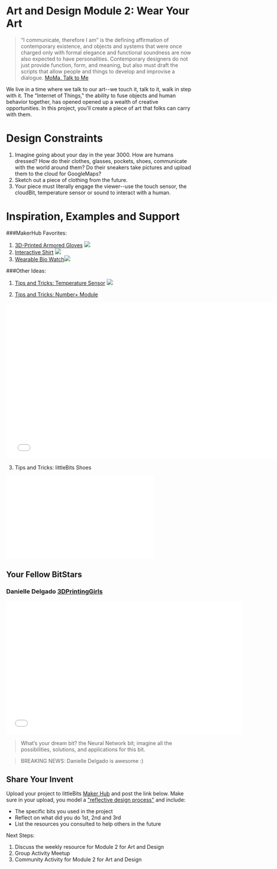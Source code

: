 # Art and Design Module 2: Wear Your Art

>“I communicate, therefore I am” is the defining affirmation of contemporary existence, and objects and systems that were once charged only with formal elegance and functional soundness are now also expected to have personalities. Contemporary designers do not just provide function, form, and meaning, but also must draft the scripts that allow people and things to develop and improvise a dialogue.
[MoMa, Talk to Me](http://www.moma.org/interactives/exhibitions/2011/talktome/)

We live in a time where we talk to our art--we touch it, talk to it, walk in step with it. The "Internet of Things," the ability to fuse objects and human behavior together, has opened opened up a wealth of creative opportunities. In this project, you'll create a piece of art that folks can carry with them.

# Design Constraints
1. Imagine going about your day in the year 3000. How are humans dressed? How do their clothes, glasses, pockets, shoes, communicate with the world around them? Do their sneakers take pictures and upload them to the cloud for GoogleMaps?
2. Sketch out a piece of clothing from the future.  
3. Your piece must literally engage the viewer--use the touch sensor, the cloudBit, temperature sensor or sound to interact with a human. 

# Inspiration, Examples and Support

###MakerHub Favorites: 
1. [3D-Printed Armored Gloves](http://www.shapeways.com/model/2005573/internal-frame-for-armored-gloves.html?li=search-results-8&materialId=6)
![](http://images1.sw-cdn.net/model/picture/625x465_2005573_3218433_1403759874.jpg)
2. [Interactive Shirt](http://littlebits.cc/projects/interactive-t-shirt)
![](https://lb-community.s3.amazonaws.com/uploads/image/asset/6766/large_filled_20141003_183341.jpg)
3. [Wearable Bio Watch](http://littlebits.cc/projects/wearable-bio-watch)![](/https://lb-community.s3.amazonaws.com/uploads/image/asset/363/large_filled_WearableAlarm.jpg)

###Other Ideas:
1. [Tips and Tricks: Temperature Sensor](http://littlebits.cc/tips-tricks-temperature-sensor)
![](http://media.littlebits.cc/wp-content/uploads/2014/11/closeup_temp_sensor_with_callout-600x375.jpg)

2. [Tips and Tricks: Number+ Module](http://littlebits.cc/tips-tricks-number)
<iframe width="750" height="422" src="//www.youtube.com/embed/CBSIje21CZQ" frameborder="0" allowfullscreen></iframe>

3. Tips and Tricks: littleBits Shoes
<iframe width="400" height="225" src="//www.youtube.com/embed/uF6ZNU-04p4" frameborder="0" allowfullscreen></iframe>

## Your Fellow BitStars
### Danielle Delgado [3DPrintingGirls](http://littlebits.cc/users/littlebits_user_24652)

<iframe width="640" height="360" src="//www.youtube.com/embed/uyATuKfJ1Sc" frameborder="0" allowfullscreen></iframe>

>What’s your dream bit? the Neural Network bit; imagine all the possibilities, solutions, and applications for this bit.

>BREAKING NEWS: Danielle Delgado is awesome :)

## Share Your Invent 
Upload your project to littleBits [Maker Hub](http://littlebits.cc/projects) and post the link below. Make sure in your upload, you model a ["reflective design process"](http://en.wikipedia.org/wiki/Reflective_practice) and include:
- The specific bits you used in the project
- Reflect on what did you do 1st, 2nd and 3rd
- List the resources you consulted to help others in the future

Next Steps:
1. Discuss the weekly resource for Module 2 for Art and Design
2. Group Activity Meetup
3. Community Activity for Module 2 for Art and Design

